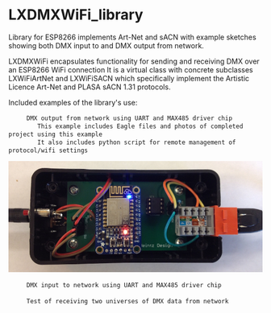 # LXDMXWiFi_library
Library for ESP8266 implements Art-Net and sACN with example sketches showing both DMX input to and DMX output from network.

LXDMXWiFi encapsulates functionality for sending and receiving DMX over an ESP8266 WiFi connection
   It is a virtual class with concrete subclasses LXWiFiArtNet and LXWiFiSACN which specifically
   implement the Artistic Licence Art-Net and PLASA sACN 1.31 protocols.
   
          
Included examples of the library's use:

         DMX output from network using UART and MAX485 driver chip
            This example includes Eagle files and photos of completed project using this example
            It also includes python script for remote management of protocol/wifi settings
            
![Photo](esp-dmx.jpg)
            
         DMX input to network using UART and MAX485 driver chip

         Test of receiving two universes of DMX data from network

